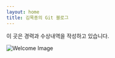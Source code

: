 ```yaml
---
layout: home
title: 김목종의 Git 블로그
---
```


이 곳은  경력과 수상내역을 작성하고 있습니다.

![Welcome Image](https://blog.kakaocdn.net/dn/8au3o/btqykMVYf2F/esFkIM6EpwukaKhysv4Rkk/img.jpg)